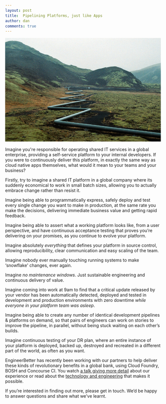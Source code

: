 ```yaml
---
layout: post
title:  Pipelining Platforms, just like Apps
author: dan
comments: true
---
```

<img src="/images/blog/iceland-pipeline.jpg" class="image fit">

Imagine you're responsible for operating shared IT services in a global enterprise, providing a self-service platform to your internal developers. If you were to continuously deliver this platform, in exactly the same way as cloud native apps themselves, what would it mean to your teams and your business?

Firstly, try to imagine a shared IT platform in a global company where its suddenly economical to work in small batch sizes, allowing you to actually embrace change rather than resist it.

<!--more-->

Imagine being able to programmatically express, safely deploy and test every single change you want to make in production, at the same rate you make the decisions, delivering immediate business value and getting rapid feedback.

Imagine being able to assert what a working platform looks like, from a user perspective, and have continuous acceptance testing that proves you’re delivering on your promises, as you continue to evolve your platform.

Imagine absolutely *everything* that defines your platform in source control, allowing reproducibility, clear communication and easy scaling of the team.

Imagine nobody ever manually touching running systems to make ‘snowflake' changes, ever again.

Imagine *no maintenance windows*. Just sustainable engineering and continuous delivery of value.

Imagine coming into work at 9am to find that a critical update released by your vendor has been automatically detected, deployed and tested in development and production environments with zero downtime *while everyone in your platform team was asleep*.

Imagine being able to create any number of identical development pipelines & platforms on demand, so that pairs of engineers can work on stories to improve the pipeline, in parallel, without being stuck waiting on each other’s builds.

Imagine continuous testing of your DR plan, where an entire instance of your platform is deployed, backed up, destroyed and recreated in a different part of the world, as often as you want.

EngineerBetter has recently been working with our partners to help deliver these kinds of revolutionary benefits in a global bank, using Cloud Foundry, BOSH and Concourse CI. You watch [a talk giving more detail](/2017/01/05/high-performance-ops.html) about our experience or read about the [technology and engineering](/2016/12/14/continuously-deploying-pivotal-cloudfoundry.html) that makes it possible.

If you’re interested in finding out more, please get in touch. We’d be happy to answer questions and share what we’ve learnt.
